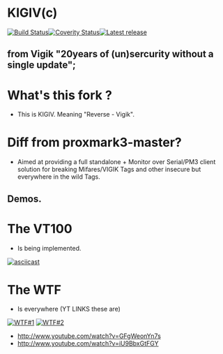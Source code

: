 # KIGIV(c)

[![Build Status](https://travis-ci.org/cjbrigato/kigiv-for-proxmark3.svg?branch=kigiv-for-proxmark3-master)](https://travis-ci.org/cjbrigato/kigiv-for-proxmark3)[![Coverity Status](https://scan.coverity.com/projects/14115/badge.svg)](https://scan.coverity.com/project/cjbrigato-kigiv-for-proxmark3)[![Latest release](https://img.shields.io/github/release/cjbrigato/kigib-for-proxmark3.svg)](https://github.com/cjbrigato/kigiv-for-proxmark3/releases/latest)

## from Vigik "20years of (un)sercurity without a single update";

What's this fork ?
===============
* This is KIGIV. Meaning "Reverse - Vigik".

Diff from proxmark3-master?
===============
* Aimed at providing a full standalone + Monitor over Serial/PM3 client solution for breaking Mifares/VIGIK Tags and other
insecure but everywhere in the wild Tags.


## Demos.

The VT100
==============
* Is being implemented.

[![asciicast](https://asciinema.org/a/w4qyQSa2VNslfTr32fi6o5Zt7.png)](https://asciinema.org/a/w4qyQSa2VNslfTr32fi6o5Zt7)

The WTF
===============
* Is everywhere (YT LINKS these are)

[![WTF#1](https://j.gifs.com/32lypn.gif)](http://www.youtube.com/watch?v=GFgWeonYn7s) 
[![WTF#2](https://j.gifs.com/mQwYPE.gif)](http://www.youtube.com/watch?v=iU9BbxGtFGY)

* http://www.youtube.com/watch?v=GFgWeonYn7s
* http://www.youtube.com/watch?v=iU9BbxGtFGY

